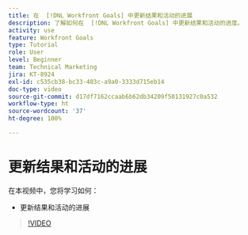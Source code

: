 ```yaml
---
title: 在  [!DNL Workfront Goals] 中更新结果和活动的进展
description: 了解如何在  [!DNL Workfront Goals] 中更新结果和活动的进度。
activity: use
feature: Workfront Goals
type: Tutorial
role: User
level: Beginner
team: Technical Marketing
jira: KT-8924
exl-id: c535cb38-bc33-403c-a9a0-3333d715eb14
doc-type: video
source-git-commit: d17df7162ccaab6b62db34209f50131927c0a532
workflow-type: ht
source-wordcount: '37'
ht-degree: 100%

---
```


# 更新结果和活动的进展

在本视频中，您将学习如何：

* 更新结果和活动的进展

>[!VIDEO](https://video.tv.adobe.com/v/335196/?quality=12&learn=on&enablevpops)
